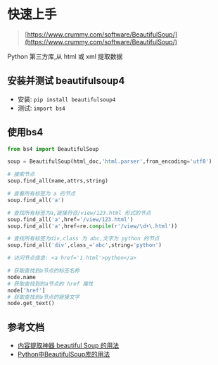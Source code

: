 # 快速上手

> [https://www.crummy.com/software/BeautifulSoup/](https://www.crummy.com/software/BeautifulSoup/)

Python 第三方库,从 html 或 xml 提取数据

## 安装并测试 beautifulsoup4

- 安装: `pip install beautifulsoup4`
- 测试: `import bs4`

## 使用bs4

```python
from bs4 import BeautifulSoup

soup = BeautifulSoup(html_doc,'html.parser',from_encoding='utf8')

# 搜索节点
soup.find_all(name,attrs,string)

# 查看所有标签为 a 的节点
soup.find_all('a')

# 查找所有标签为a,链接符合/view/123.html 形式的节点
soup.find_all('a',href='/view/123.html')
soup.find_all('a',href=re.compile(r'/view/\d+\.html'))

# 查找所有标签为div,class 为 abc,文字为 python 的节点
soup.find_all('div',class_='abc',string='python')

# 访问节点信息: <a href='1.html'>python</a> 

# 获取查找到a节点的标签名称
node.name
# 获取查找到的a节点的 href 属性
node['href']
# 获取查找到a节点的链接文字
node.get_text()
```

## 参考文档

- [内容提取神器 beautiful Soup 的用法](https://www.jianshu.com/p/865d73b70ec7)
- [Python中BeautifulSoup库的用法](https://blog.csdn.net/qq_21933615/article/details/81171951)